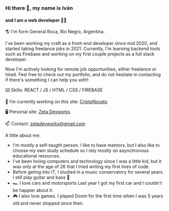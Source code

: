 ### Hi there 👋, my name is Iván
####   and I am a web developer :technologist:

:earth_americas: I'm form General Roca, Río Negro, Argentina.

I've been working my craft as a front-end developer since mid 2020, and started taking freelance jobs in 2021. Currently, I'm learning backend tools such as Firebase and working on my first couple projects as a full stack developer.

Now I'm actively looking for remote job opportunities, either freelance or hired.
Feel free to check out my portfolio, and do not hesitate in contacting if there's something I can help you with!

:keyboard: Skills: REACT / JS / HTML / CSS / FIREBASE

🔭 I’m currently working on this site: [CriptoNovato](https://criptonovato-test.web.app/) 

🖥️ Personal site: [Zeta Devworks](https://zeta-devworks.web.app/)

📫 Contact: zetadevworks@gmail.com 

A little about me:

- I'm mostly a self-taught person. I like to have mentors, but I also like to choose my own study schedule so I rely mostly on asynchronous educational resources.
- I've been loving computers and technology since I was a little kid, but it was only at the age of 26 that I tried writing my first lines of code.
- Before geting into IT, I studied in a music conservatory for several years. I still play guitar and bass :guitar:
- :racing_car: I love cars and motorsports  Last year I got my first car and I couldn't be happier about it.
- 🎮 I also love games. I played Doom for the first time when I was 5 years old and never stopped since then.
<!--
**ivan-zamorano/ivan-zamorano** is a ✨ _special_ ✨ repository because its `README.md` (this file) appears on your GitHub profile.

Here are some ideas to get you started:

- 🔭 I’m currently working on ...
- 🌱 I’m currently learning ...
- 👯 I’m looking to collaborate on ...
- 🤔 I’m looking for help with ...
- 💬 Ask me about ...
- 📫 How to reach me: ...
- 😄 Pronouns: ...
- ⚡ Fun fact: ...
-->
